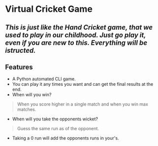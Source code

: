 # Virtual Cricket Game

## _This is just like the Hand Cricket game, that we used to play in our childhood. Just go play it, even if you are new to this. Everything will be istructed._

## Features

- A Python automated CLI game.
- You can play it any times you want and can get the final results at the end.
- When will you win? 
> When you score higher in a single match and when you win max matches.
- When will you take the opponents wicket?
> Guess the same run as of the opponent.
- Taking a 0 run will add the opponents runs in your's.